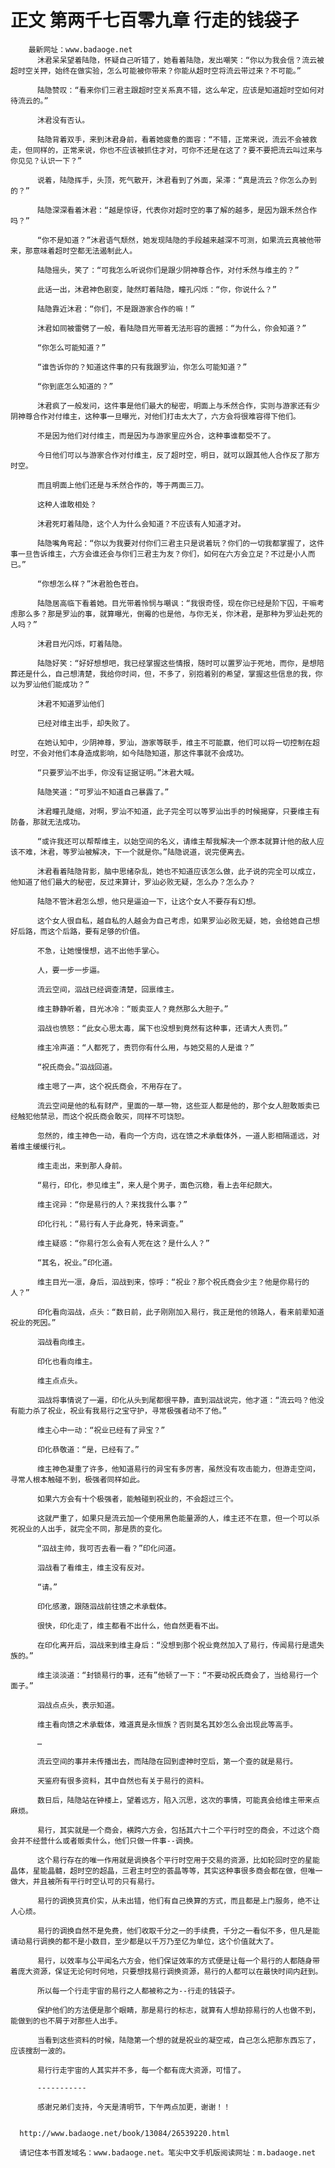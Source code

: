 # 正文 第两千七百零九章 行走的钱袋子
        最新网址：www.badaoge.net
          沐君呆呆望着陆隐，怀疑自己听错了，她看着陆隐，发出嘲笑：“你以为我会信？流云被超时空关押，始终在做实验，怎么可能被你带来？你能从超时空将流云带过来？不可能。”
      
          陆隐赞叹：“看来你们三君主跟超时空关系真不错，这么牟定，应该是知道超时空如何对待流云的。”
      
          沐君没有否认。
      
          陆隐背着双手，来到沐君身前，看着她疲惫的面容：“不错，正常来说，流云不会被救走，但同样的，正常来说，你也不应该被抓住才对，可你不还是在这了？要不要把流云叫过来与你见见？认识一下？”
      
          说着，陆隐挥手，头顶，死气散开，沐君看到了外面，呆滞：“真是流云？你怎么办到的？”
      
          陆隐深深看着沐君：“越是惊讶，代表你对超时空的事了解的越多，是因为跟禾然合作吗？”
      
          “你不是知道？”沐君语气颓然，她发现陆隐的手段越来越深不可测，如果流云真被他带来，那意味着超时空都无法遏制此人。
      
          陆隐摇头，笑了：“可我怎么听说你们是跟少阴神尊合作，对付禾然与维主的？”
      
          此话一出，沐君神色剧变，陡然盯着陆隐，瞳孔闪烁：“你，你说什么？”
      
          陆隐靠近沐君：“你们，不是跟游家合作的嘛！”
      
          沐君如同被雷劈了一般，看陆隐目光带着无法形容的震撼：“为什么，你会知道？”
      
          “你怎么可能知道？”
      
          “谁告诉你的？知道这件事的只有我跟罗汕，你怎么可能知道？”
      
          “你到底怎么知道的？”
      
          沐君疯了一般发问，这件事是他们最大的秘密，明面上与禾然合作，实则与游家还有少阴神尊合作对付维主，这种事一旦曝光，对他们打击太大了，六方会将很难容得下他们。
      
          不是因为他们对付维主，而是因为与游家里应外合，这种事谁都受不了。
      
          今日他们可以与游家合作对付维主，反了超时空，明日，就可以跟其他人合作反了那方时空。
      
          而且明面上他们还是与禾然合作的，等于两面三刀。
      
          这种人谁敢相处？
      
          沐君死盯着陆隐，这个人为什么会知道？不应该有人知道才对。
      
          陆隐嘴角弯起：“你以为我要对付你们三君主只是说着玩？你们的一切我都掌握了，这件事一旦告诉维主，六方会谁还会与你们三君主为友？你们，如何在六方会立足？不过是小人而已。”
      
          “你想怎么样？”沐君脸色苍白。
      
          陆隐居高临下看着她。目光带着怜悯与嘲讽：“我很奇怪，现在你已经是阶下囚，干嘛考虑那么多？那是罗汕的事，就算曝光，倒霉的也是他，与你无关，你沐君，是那种为罗汕赴死的人吗？”
      
          沐君目光闪烁，盯着陆隐。
      
          陆隐好笑：“好好想想吧，我已经掌握这些情报，随时可以置罗汕于死地，而你，是想陪葬还是什么，自己想清楚，我给你时间，但，不多了，别抱着别的希望，掌握这些信息的我，你以为罗汕他们能成功？”
      
          沐君不知道罗汕他们
      
          已经对维主出手，却失败了。
      
          在她认知中，少阴神尊，罗汕，游家等联手，维主不可能赢，他们可以将一切控制在超时空，不会对他们本身造成影响，如今陆隐知道，那这件事就不会成功。
      
          “只要罗汕不出手，你没有证据证明。”沐君大喊。
      
          陆隐笑道：“可罗汕不知道自己暴露了。”
      
          沐君瞳孔陡缩，对啊，罗汕不知道，此子完全可以等罗汕出手的时候揭穿，只要维主有防备，那就无法成功。
      
          “或许我还可以帮帮维主，以始空间的名义，请维主帮我解决一个原本就算计他的敌人应该不难，沐君，等罗汕被解决，下一个就是你。”陆隐说道，说完便离去。
      
          沐君看着陆隐背影，脑中思绪杂乱，她也不知道应该怎么做，此子说的完全可以成立，他知道了他们最大的秘密，反过来算计，罗汕必败无疑，怎么办？怎么办？
      
          陆隐不管沐君怎么想，他只是逼迫一下，让这个女人不要存有幻想。
      
          这个女人很自私，越自私的人越会为自己考虑，如果罗汕必败无疑，她，会给她自己想好后路，而这个后路，要有足够的价值。
      
          不急，让她慢慢想，逃不出他手掌心。
      
          人，要一步一步逼。
      
          流云空间，泅战已经调查清楚，回禀维主。
      
          维主静静听着，目光冰冷：“贩卖亚人？竟然那么大胆子。”
      
          泅战也愤怒：“此女心思太毒，属下也没想到竟然有这种事，还请大人责罚。”
      
          维主冷声道：“人都死了，责罚你有什么用，与她交易的人是谁？”
      
          “祝氏商会。”泅战回道。
      
          维主嗯了一声，这个祝氏商会，不用存在了。
      
          流云空间是他的私有财产，里面的一草一物，这些亚人都是他的，那个女人胆敢贩卖已经触犯他禁忌，而这个祝氏商会敢买，同样不可饶恕。
      
          忽然的，维主神色一动，看向一个方向，远在馈之术承载体外，一道人影相隔遥远，对着维主缓缓行礼。
      
          维主走出，来到那人身前。
      
          “易行，印化，参见维主”，来人是个男子，面色沉稳，看上去年纪颇大。
      
          维主诧异：“你是易行的人？来找我什么事？”
      
          印化行礼：“易行有人于此身死，特来调查。”
      
          维主疑惑：“你易行怎么会有人死在这？是什么人？”
      
          “其名，祝业。”印化道。
      
          维主目光一凛，身后，泅战到来，惊呼：“祝业？那个祝氏商会少主？他是你易行的人？”
      
          印化看向泅战，点头：“数日前，此子刚刚加入易行，我正是他的领路人，看来前辈知道祝业的死因。”
      
          泅战看向维主。
      
          印化也看向维主。
      
          维主点点头。
      
          泅战将事情说了一遍，印化从头到尾都很平静，直到泅战说完，他才道：“流云吗？他没有能力杀了祝业，祝业有我易行之宝守护，寻常极强者动不了他。”
      
          维主心中一动：“祝业已经有了异宝？”
      
          印化恭敬道：“是，已经有了。”
      
          维主神色凝重了许多，他知道易行的异宝有多厉害，虽然没有攻击能力，但游走空间，寻常人根本触碰不到，极强者同样如此。
      
          如果六方会有十个极强者，能触碰到祝业的，不会超过三个。
      
          这就严重了，如果只是流云加一个使用黑色能量源的人，维主还不在意，但一个可以杀死祝业的人出手，就完全不同，那是质的变化。
      
          “泅战主帅，我可否去看一看？”印化问道。
      
          泅战看了看维主，维主没有反对。
      
          “请。”
      
          印化感激，跟随泅战前往馈之术承载体。
      
          很快，印化走了，维主都看不出什么，他自然更看不出。
      
          在印化离开后，泅战来到维主身后：“没想到那个祝业竟然加入了易行，传闻易行是遗失族的。”
      
          维主淡淡道：“封锁易行的事，还有”他顿了一下：“不要动祝氏商会了，当给易行一个面子。”
      
          泅战点点头，表示知道。
      
          维主看向馈之术承载体，难道真是永恒族？否则莫名其妙怎么会出现此等高手。
      
          …
      
          流云空间的事并未传播出去，而陆隐在回到虚神时空后，第一个查的就是易行。
      
          天鉴府有很多资料，其中自然也有关于易行的资料。
      
          数日后，陆隐站在钟楼上，望着远方，陷入沉思，这次的事情，可能真会给维主带来点麻烦。
      
          易行，其实就是一个商会，横跨六方会，包括其六十二个平行时空的商会，不过这个商会并不经营什么或者贩卖什么，他们只做一件事--调换。
      
          这个易行存在的唯一作用就是调换各个平行时空用于交易的资源，比如轮回时空的星能晶体，星能晶髓，超时空的超晶，三君主时空的荟晶等等，其实这种事很多商会都在做，但唯一做大，并且被所有平行时空认可的只有易行。
      
          易行的调换货真价实，从未出错，他们有自己换算的方式，而且都是上门服务，绝不让人心烦。
      
          易行的调换自然不是免费，他们收取千分之一的手续费，千分之一看似不多，但凡是能请动易行调换的都不是小数目，至少都是以千万乃至亿为单位，这个价值就大了。
      
          易行，以效率与公平闻名六方会，他们保证效率的方式便是让每一个易行的人都随身带着庞大资源，保证无论何时何地，只要想找易行调换资源，易行的人都可以在最快时间内赶到。
      
          所以每一个行走宇宙的易行之人都被称之为--行走的钱袋子。
      
          保护他们的方法便是那个眼睛，那是易行的标志，就算有人想劫掠易行的人也做不到，能做到的也不屑于对那些人出手。
      
          当看到这些资料的时候，陆隐第一个想的就是祝业的凝空戒，自己怎么把那东西忘了，应该搜刮一波的。
      
          易行行走宇宙的人其实并不多，每一个都有庞大资源，可惜了。
      
          -----------
      
          感谢兄弟们支持，今天是清明节，下午两点加更，谢谢！！
      
      
      http://www.badaoge.net/book/13084/26539220.html
      
      请记住本书首发域名：www.badaoge.net。笔尖中文手机版阅读网址：m.badaoge.net